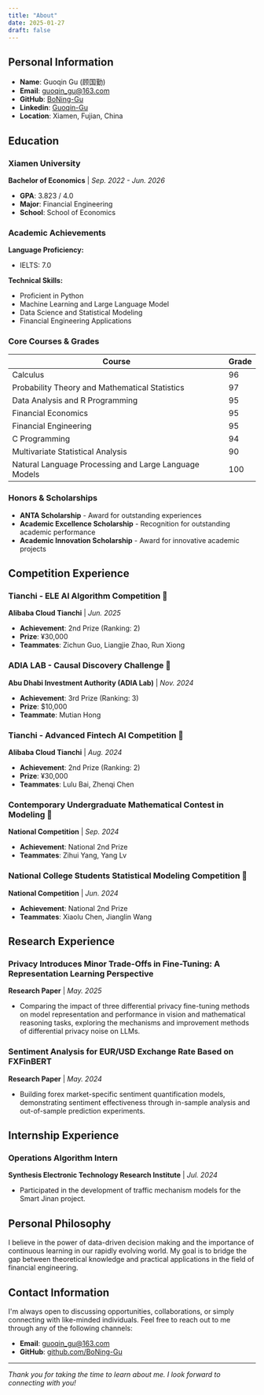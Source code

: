 ```yaml
---
title: "About"
date: 2025-01-27
draft: false
---
```


## Personal Information

- **Name**: Guoqin Gu (顾国勤)
- **Email**: guoqin_gu@163.com
- **GitHub**: [BoNing-Gu](https://github.com/BoNing-Gu)
- **Linkedin**: [Guoqin-Gu](https://www.linkedin.com/in/guoqin-gu/)
- **Location**: Xiamen, Fujian, China

## Education

### Xiamen University
**Bachelor of Economics** | *Sep. 2022 - Jun. 2026*

- **GPA**: 3.823 / 4.0
- **Major**: Financial Engineering
- **School**: School of Economics

### Academic Achievements

**Language Proficiency:**

- IELTS: 7.0

**Technical Skills:**

- Proficient in Python
- Machine Learning and Large Language Model
- Data Science and Statistical Modeling
- Financial Engineering Applications

### Core Courses & Grades

| Course | Grade |
|--------|-------|
| Calculus | 96 |
| Probability Theory and Mathematical Statistics | 97 |
| Data Analysis and R Programming | 95 |
| Financial Economics | 95 |
| Financial Engineering | 95 |
| C Programming | 94 |
| Multivariate Statistical Analysis | 90 |
| Natural Language Processing and Large Language Models | 100 |

### Honors & Scholarships

- **ANTA Scholarship** - Award for outstanding experiences
- **Academic Excellence Scholarship** - Recognition for outstanding academic performance
- **Academic Innovation Scholarship** - Award for innovative academic projects

## Competition Experience

### Tianchi - ELE AI Algorithm Competition 🥈
**Alibaba Cloud Tianchi** | *Jun. 2025*
- **Achievement**: 2nd Prize (Ranking: 2)
- **Prize**: ¥30,000
- **Teammates**: Zichun Guo, Liangjie Zhao, Run Xiong

### ADIA LAB - Causal Discovery Challenge 🥉
**Abu Dhabi Investment Authority (ADIA Lab)** | *Nov. 2024*
- **Achievement**: 3rd Prize (Ranking: 3)
- **Prize**: $10,000
- **Teammate**: Mutian Hong

### Tianchi - Advanced Fintech AI Competition 🥈
**Alibaba Cloud Tianchi** | *Aug. 2024*
- **Achievement**: 2nd Prize (Ranking: 2)
- **Prize**: ¥30,000
- **Teammates**: Lulu Bai, Zhenqi Chen

### Contemporary Undergraduate Mathematical Contest in Modeling 🥈
**National Competition** | *Sep. 2024*
- **Achievement**: National 2nd Prize
- **Teammates**: Zihui Yang, Yang Lv

### National College Students Statistical Modeling Competition 🥈
**National Competition** | *Jun. 2024*
- **Achievement**: National 2nd Prize
- **Teammates**: Xiaolu Chen, Jianglin Wang

## Research Experience

### Privacy Introduces Minor Trade-Offs in Fine-Tuning: A Representation Learning Perspective
**Research Paper** | *May. 2025*
- Comparing the impact of three differential privacy fine-tuning methods on model representation and performance in vision and mathematical reasoning tasks, exploring the mechanisms and improvement methods of differential privacy noise on LLMs.

### Sentiment Analysis for EUR/USD Exchange Rate Based on FXFinBERT
**Research Paper** | *May. 2024*
- Building forex market-specific sentiment quantification models, demonstrating sentiment effectiveness through in-sample analysis and out-of-sample prediction experiments.

## Internship Experience

### Operations Algorithm Intern
**Synthesis Electronic Technology Research Institute** | *Jul. 2024*
- Participated in the development of traffic mechanism models for the Smart Jinan project.

## Personal Philosophy

I believe in the power of data-driven decision making and the importance of continuous learning in our rapidly evolving world. My goal is to bridge the gap between theoretical knowledge and practical applications in the field of financial engineering.

## Contact Information

I'm always open to discussing opportunities, collaborations, or simply connecting with like-minded individuals. Feel free to reach out to me through any of the following channels:

- **Email**: [guoqin_gu@163.com](mailto:guoqin_gu@163.com)
- **GitHub**: [github.com/BoNing-Gu](https://github.com/BoNing-Gu)

---

*Thank you for taking the time to learn about me. I look forward to connecting with you!*